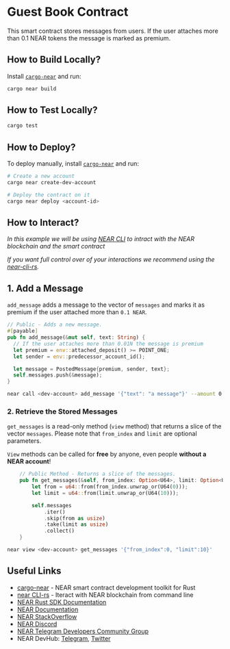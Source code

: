 # Guest Book Contract

This smart contract stores messages from users. If the user attaches more than 0.1 NEAR tokens the message is marked as premium.

## How to Build Locally?

Install [`cargo-near`](https://github.com/near/cargo-near) and run:

```bash
cargo near build
```

## How to Test Locally?

```bash
cargo test
```

## How to Deploy?

To deploy manually, install [`cargo-near`](https://github.com/near/cargo-near) and run:

```bash
# Create a new account
cargo near create-dev-account

# Deploy the contract on it
cargo near deploy <account-id>
```


## How to Interact?

_In this example we will be using [NEAR CLI](https://github.com/near/near-cli)
to intract with the NEAR blockchain and the smart contract_

_If you want full control over of your interactions we recommend using the
[near-cli-rs](https://near.cli.rs)._


## 1. Add a Message
`add_message` adds a message to the vector of `messages` and marks it as premium if the user attached more than `0.1 NEAR`.

```rust
// Public - Adds a new message.
#[payable]
pub fn add_message(&mut self, text: String) {
  // If the user attaches more than 0.01N the message is premium
  let premium = env::attached_deposit() >= POINT_ONE;
  let sender = env::predecessor_account_id();

  let message = PostedMessage{premium, sender, text};
  self.messages.push(&message);
}
```

```bash
near call <dev-account> add_message '{"text": "a message"}' --amount 0.1 --accountId <account>
```

### 2. Retrieve the Stored Messages
`get_messages` is a read-only method (`view` method) that returns a slice of the vector `messages`.
Please note that `from_index` and `limit` are optional parameters.

`View` methods can be called for **free** by anyone, even people **without a NEAR account**!

```rust
    // Public Method - Returns a slice of the messages.
    pub fn get_messages(&self, from_index: Option<U64>, limit: Option<U64>) -> Vec<&PostedMessage> {
        let from = u64::from(from_index.unwrap_or(U64(0)));
        let limit = u64::from(limit.unwrap_or(U64(10)));

        self.messages
            .iter()
            .skip(from as usize)
            .take(limit as usize)
            .collect()
    }
```

```bash
near view <dev-account> get_messages '{"from_index":0, "limit":10}'
```

## Useful Links

- [cargo-near](https://github.com/near/cargo-near) - NEAR smart contract development toolkit for Rust
- [near CLI-rs](https://near.cli.rs) - Iteract with NEAR blockchain from command line
- [NEAR Rust SDK Documentation](https://docs.near.org/sdk/rust/introduction)
- [NEAR Documentation](https://docs.near.org)
- [NEAR StackOverflow](https://stackoverflow.com/questions/tagged/nearprotocol)
- [NEAR Discord](https://near.chat)
- [NEAR Telegram Developers Community Group](https://t.me/neardev)
- NEAR DevHub: [Telegram](https://t.me/neardevhub), [Twitter](https://twitter.com/neardevhub)
